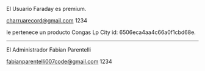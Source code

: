 El Usuario Faraday es premium.

charruarecord@gmail.com
1234

le pertenece un producto Congas Lp City id: 6506eca4aa4c66a0f1cbd68e.

-- -- -- -- -- -- -- -- -- -- -- -- -- -- -- -- -- --

El Administrador Fabian Parentelli 

fabianparentelli007code@gmail.com
1234